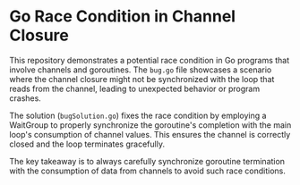 # Go Race Condition in Channel Closure

This repository demonstrates a potential race condition in Go programs that involve channels and goroutines.  The `bug.go` file showcases a scenario where the channel closure might not be synchronized with the loop that reads from the channel, leading to unexpected behavior or program crashes.

The solution (`bugSolution.go`) fixes the race condition by employing a WaitGroup to properly synchronize the goroutine's completion with the main loop's consumption of channel values. This ensures the channel is correctly closed and the loop terminates gracefully.  

The key takeaway is to always carefully synchronize goroutine termination with the consumption of data from channels to avoid such race conditions.